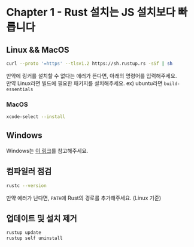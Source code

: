 # Chapter 1 - Rust 설치는 JS 설치보다 빠릅니다

## Linux && MacOS

```sh
curl --proto '=https' --tlsv1.2 https://sh.rustup.rs -sSf | sh
```

만약에 링커를 설치할 수 없다는 에러가 뜬다면, 아래의 명령어를 입력해주세요.  
만약 Linux라면 빌드에 필요한 패키지를 설치해주세요. ex) ubuntu라면 `build-essentials`

### MacOS

```sh
xcode-select --install
```

## Windows

Windows는 [이 링크](https://www.rust-lang.org/tools/install)를 참고해주세요.

## 컴파일러 점검

```sh
rustc --version
```

만약 에러가 난다면, `PATH`에 Rust의 경로를 추가해주세요. (Linux 기준)

## 업데이트 및 설치 제거

```sh
rustup update
rustup self uninstall
```
